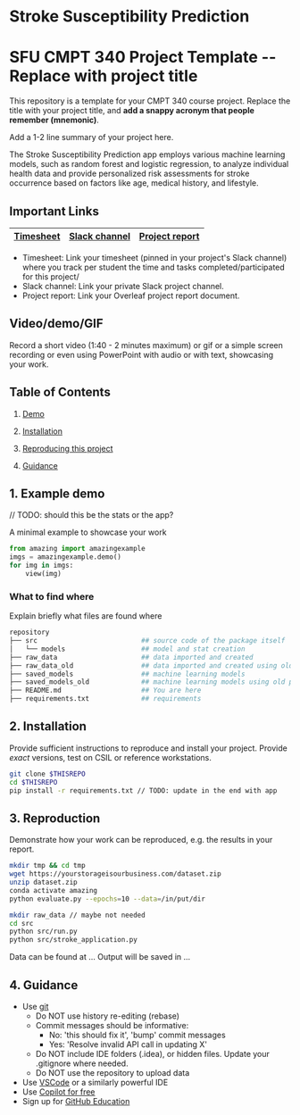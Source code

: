 # Stroke Susceptibility Prediction
# SFU CMPT 340 Project Template -- Replace with project title
This repository is a template for your CMPT 340 course project.
Replace the title with your project title, and **add a snappy acronym that people remember (mnemonic)**.

Add a 1-2 line summary of your project here.

The Stroke Susceptibility Prediction app employs various machine learning models, such as random forest and logistic regression, to analyze individual health data and provide personalized risk assessments for stroke occurrence based on factors like age, medical history, and lifestyle.

## Important Links

| [Timesheet](https://1sfu-my.sharepoint.com/:x:/g/personal/kabhishe_sfu_ca/ERc0Vdpa4d9JsOf2QhltWxoBg9t34Slpekk71h27oCd2Yw?e=xaOhcR) | [Slack channel](https://app.slack.com/client/T05JYJAF22G/C05TGPB8D1A/docs/Qp:F05TE8BJEMR/1701591119214) | [Project report](https://www.overleaf.com/project/650c9edaf58339ecbee4649d) |
|-----------|---------------|-------------------------|


- Timesheet: Link your timesheet (pinned in your project's Slack channel) where you track per student the time and tasks completed/participated for this project/
- Slack channel: Link your private Slack project channel.
- Project report: Link your Overleaf project report document.


## Video/demo/GIF
Record a short video (1:40 - 2 minutes maximum) or gif or a simple screen recording or even using PowerPoint with audio or with text, showcasing your work.


## Table of Contents
1. [Demo](#demo)

2. [Installation](#installation)

3. [Reproducing this project](#repro)

4. [Guidance](#guide)


<a name="demo"></a>
## 1. Example demo

// TODO: should this be the stats or the app?

A minimal example to showcase your work

```python
from amazing import amazingexample
imgs = amazingexample.demo()
for img in imgs:
    view(img)
```

### What to find where

Explain briefly what files are found where

```bash
repository
├── src                          ## source code of the package itself
│   └── models                   ## model and stat creation
├── raw_data                     ## data imported and created
├── raw_data_old                 ## data imported and created using old encoding
├── saved_models                 ## machine learning models
├── saved_models_old             ## machine learning models using old preprocessing
├── README.md                    ## You are here
├── requirements.txt             ## requirements
```

<a name="installation"></a>

## 2. Installation

Provide sufficient instructions to reproduce and install your project. 
Provide _exact_ versions, test on CSIL or reference workstations.

```bash
git clone $THISREPO
cd $THISREPO
pip install -r requirements.txt // TODO: update in the end with app
```

<a name="repro"></a>
## 3. Reproduction
Demonstrate how your work can be reproduced, e.g. the results in your report.
```bash
mkdir tmp && cd tmp
wget https://yourstorageisourbusiness.com/dataset.zip
unzip dataset.zip
conda activate amazing
python evaluate.py --epochs=10 --data=/in/put/dir

mkdir raw_data // maybe not needed
cd src
python src/run.py
python src/stroke_application.py
```
Data can be found at ...
Output will be saved in ...

<a name="guide"></a>
## 4. Guidance

- Use [git](https://git-scm.com/book/en/v2)
    - Do NOT use history re-editing (rebase)
    - Commit messages should be informative:
        - No: 'this should fix it', 'bump' commit messages
        - Yes: 'Resolve invalid API call in updating X'
    - Do NOT include IDE folders (.idea), or hidden files. Update your .gitignore where needed.
    - Do NOT use the repository to upload data
- Use [VSCode](https://code.visualstudio.com/) or a similarly powerful IDE
- Use [Copilot for free](https://dev.to/twizelissa/how-to-enable-github-copilot-for-free-as-student-4kal)
- Sign up for [GitHub Education](https://education.github.com/) 
